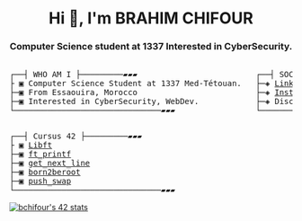 <h1 align="center">Hi 👋, I'm BRAHIM CHIFOUR</h1>
<h3 align="center">Computer Science student at 1337 Interested in CyberSecurity.</h3>






<pre>

┌──┤ WHO AM I ├─────────▰▰▰                         ┌──┤ SOCIAL MEDIA ├─────────▰▰▰
├ ▣ Computer Science Student at 1337 Med-Tétouan.   ├─◈ <a href="https://www.linkedin.com/in/brahim-chifour-639652239/" rel="nofollow">LinkedIn</a>
├─▣ From Essaouira, Morocco                         ├─◈ <a href="https://instagram.com/brahim_elallami?igshid=NTdlMDg3MTY=" rel="nofollow">Instagram</a>
├─▣ Interested in CyberSecurity, WebDev.            ├─◈ Discord: bchifour#4360
└───────────────────────────────▰▰▰                 └───────────────────────────────▰▰▰
</pre>

<pre>

┌──┤ Cursus 42 ├─────────▰▰▰                        
├ ▣ <a href="https://github.com/B-07brahim/Libft" rel="nofollow">Libft</a> 
├─▣ <a href="https://github.com/B-07brahim/printf" rel="nofollow">ft_printf</a>                        
├─▣ <a href="https://github.com/B-07brahim/printf" rel="nofollow">get_next_line</a>   
├─▣ <a href="https://github.com/B-07brahim/Born2beroot/blob/main/README.md" rel="nofollow">born2beroot</a>  
├─▣ <a href="https://github.com/B-07brahim/push_swap" rel="nofollow">push_swap</a>  
└───────────────────────────────▰▰▰               
</pre>

<a href="https://github.com/oakoudad/badge42"><img src="https://badge.mediaplus.ma/darkblue/bchifour" alt="bchifour's 42 stats" /></a>
